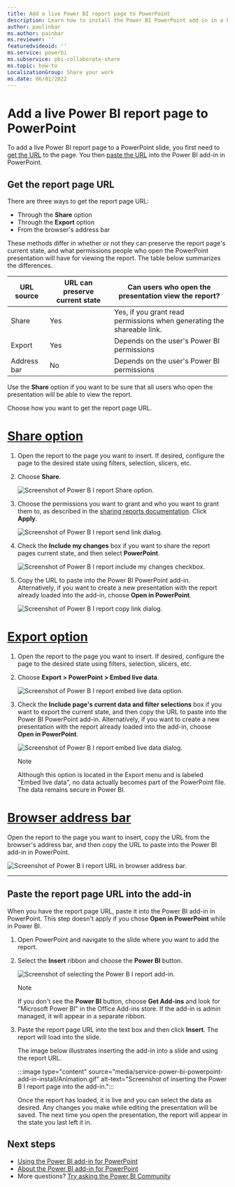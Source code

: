 ```yaml
---
title: Add a live Power BI report page to PowerPoint
description: Learn how to install the Power BI PowerPoint add-in in a PowerPoint slide.
author: paulinbar
ms.author: painbar
ms.reviewer: ''
featuredvideoid: ''
ms.service: powerbi
ms.subservice: pbi-collaborate-share
ms.topic: how-to
LocalizationGroup: Share your work
ms.date: 06/01/2022
---
```


# Add a live Power BI report page to PowerPoint

To add a live Power BI report page to a PowerPoint slide, you first need to [get the URL](#get-the-report-page-url) to the page. You then [paste the URL](#paste-the-report-page-url-into-the-add-in) into the Power BI add-in in PowerPoint.

## Get the report page URL

There are three ways to get the report page URL:

* Through the **Share** option
* Through the **Export** option
* From the browser's address bar

These methods differ in whether or not they can preserve the report page's current state, and what permissions people who open the PowerPoint presentation will have for viewing the report. The table below summarizes the differences.

| URL source | URL can preserve current state | Can users who open the presentation view the report? |
|---------|---------|---------|
| Share     | Yes        | Yes, if you grant read permissions when generating the shareable link.        |
| Export     | Yes         |  Depends on the user's Power BI permissions |
| Address bar     | No        |  Depends on the user's Power BI permissions |

Use the **Share** option if you want to be sure that all users who open the presentation will be able to view the report.

Choose how you want to get the report page URL.

# [Share option](#tab/share)

1. Open the report to the page you want to insert. If desired, configure the page to the desired state using filters, selection, slicers, etc.

1. Choose **Share**.

    ![Screenshot of Power B I report Share option.](media/service-power-bi-powerpoint-add-in-install/share-report-option.png)

1. Choose the permissions you want to grant and who you want to grant them to, as described in the [sharing reports documentation](service-share-dashboards.md#share-a-report-via-link). Click **Apply**.

    ![Screenshot of Power B I report send link dialog.](media/service-power-bi-powerpoint-add-in-install/send-link-dialog.png)

1. Check the **Include my changes** box if you want to share the report pages current state, and then select **PowerPoint**.

    ![Screenshot of Power B I report include my changes checkbox.](media/service-power-bi-powerpoint-add-in-install/include-my-changes-checkbox.png)

1. Copy the URL to paste into the Power BI PowerPoint add-in. Alternatively, if you want to create a new presentation with the report already loaded into the add-in, choose **Open in PowerPoint**.

    ![Screenshot of Power B I report copy link dialog.](media/service-power-bi-powerpoint-add-in-install/copy-link-dialog.png)

# [Export option](#tab/export)

1. Open the report to the page you want to insert. If desired, configure the page to the desired state using filters, selection, slicers, etc.

1. Choose **Export > PowerPoint > Embed live data**.

    ![Screenshot of Power B I report embed live data option.](media/service-power-bi-powerpoint-add-in-install/embed-live-data-option.png)

1. Check the **Include page's current data and filter selections** box if you want to export the current state, and then copy the URL to paste into the Power BI PowerPoint add-in. Alternatively, if you want to create a new presentation with the report already loaded into the add-in, choose **Open in PowerPoint**.

    ![Screenshot of Power B I report embed live data dialog.](media/service-power-bi-powerpoint-add-in-install/embed-live-data-dialog.png)

    >[!NOTE]
    > Although this option is located in the Export menu and is labeled "Embed live data", no data actually becomes part of the PowerPoint file. The data remains secure in Power BI.

# [Browser address bar](#tab/addressbar)

Open the report to the page you want to insert, copy the URL from the browser's address bar, and then copy the URL to paste into the Power BI add-in in PowerPoint.

![Screenshot of Power B I report URL in browser address bar.](media/service-power-bi-powerpoint-add-in-install/report-page-url-address-bar.png)

---

## Paste the report page URL into the add-in

When you have the report page URL, paste it into the Power BI add-in in PowerPoint. This step doesn't apply if you chose **Open in PowerPoint** while in Power BI.

1. Open PowerPoint and navigate to the slide where you want to add the report.

1. Select the **Insert** ribbon and choose the **Power BI** button.

    ![Screenshot of selecting the Power B I report add-in.](media/service-power-bi-powerpoint-add-in-install/insert-power-bi-add-in.png)

    >[!NOTE]
    > If you don't see the **Power BI** button, choose **Get Add-ins** and look for "Microsoft Power BI" in the Office Add-ins store. If the add-in is admin managed, it will appear in a separate ribbon.

1. Paste the report page URL into the text box and then click **Insert**. The report will load into the slide.

    The image below illustrates inserting the add-in into a slide and using the report URL.

    :::image type="content" source="media/service-power-bi-powerpoint-add-in-install/Animation.gif" alt-text="Screenshot of inserting the Power B I report page into the add-in.":::

    Once the report has loaded, it is live and you can select the data as desired. Any changes you make while editing the presentation will be saved. The next time you open the presentation, the report will appear in the state you last left it in.  

## Next steps

* [Using the Power BI add-in for PowerPoint](service-power-bi-powerpoint-add-in-add-report.md)
* [About the Power BI add-in for PowerPoint](service-power-bi-powerpoint-add-in-about.md)
* More questions? [Try asking the Power BI Community](https://community.powerbi.com/)
